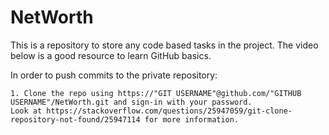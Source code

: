 # NetWorth
This is a repository to store any code based tasks in the project. The video below is a good resource to learn GitHub basics. 

In order to push commits to the private repository:

    1. Clone the repo using https://"GIT USERNAME"@github.com/"GITHUB USERNAME"/NetWorth.git and sign-in with your password.
    Look at https://stackoverflow.com/questions/25947059/git-clone-repository-not-found/25947114 for more information.




